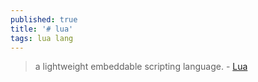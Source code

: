 ```yaml
---
published: true
title: '# lua'
tags: lua lang
---
```

>  a lightweight embeddable scripting language. - [Lua](https://www.lua.org/start.html)
